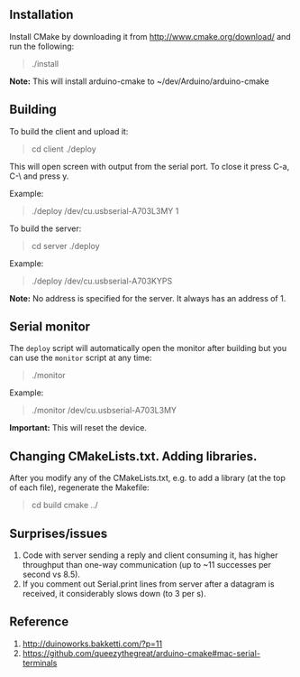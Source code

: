 ## Installation

Install CMake by downloading it from http://www.cmake.org/download/ and run the following:

> ./install

**Note:** This will install arduino-cmake to ~/dev/Arduino/arduino-cmake 


## Building

To build the client and upload it:

> cd client
> ./deploy <serial port> <address>

This will open screen with output from the serial port. To close it press C-a, C-\ and press y.

Example:

> ./deploy /dev/cu.usbserial-A703L3MY 1

To build the server:

> cd server
> ./deploy <serial port>

Example:

> ./deploy /dev/cu.usbserial-A703KYPS

**Note:** No address is specified for the server. It always has an address of 1.


## Serial monitor

The `deploy` script will automatically open the monitor after building but you can use the `monitor` script at any time:

> ./monitor <serial port>
  
Example:

> ./monitor /dev/cu.usbserial-A703L3MY

**Important:** This will reset the device.


## Changing CMakeLists.txt. Adding libraries.

After you modify any of the CMakeLists.txt, e.g. to add a library (at the top of each file), regenerate the Makefile:

> cd build
> cmake ../


## Surprises/issues

1. Code with server sending a reply and client consuming it, has higher throughput than one-way communication (up to ~11 successes per second vs 8.5).
2. If you comment out Serial.print lines from server after a datagram is received, it considerably slows down (to 3 per s).


## Reference

1. http://duinoworks.bakketti.com/?p=11
2. https://github.com/queezythegreat/arduino-cmake#mac-serial-terminals

